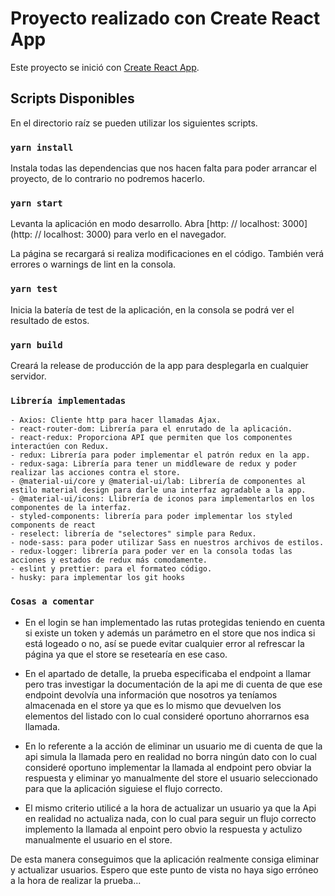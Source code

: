 # Proyecto realizado con Create React App

Este proyecto se inició con [Create React App](https://github.com/facebook/create-react-app).

## Scripts Disponibles

En el directorio raíz se pueden utilizar los siguientes scripts.

### `yarn install`

Instala todas las dependencias que nos hacen falta para poder arrancar el proyecto, de lo contrario no podremos hacerlo.

### `yarn start`

Levanta la aplicación en modo desarrollo.
Abra [http: // localhost: 3000] (http: // localhost: 3000) para verlo en el navegador.

La página se recargará si realiza modificaciones en el código.
También verá errores o warnings de lint en la consola.

### `yarn test`

Inicia la batería de test de la aplicación, en la consola se podrá ver el resultado de estos.

### `yarn build`

Creará la release de producción de la app para desplegarla en cualquier servidor.

### `Librería implementadas`

    - Axios: Cliente http para hacer llamadas Ajax.
    - react-router-dom: Librería para el enrutado de la aplicación.
    - react-redux: Proporciona API que permiten que los componentes interactúen con Redux.
    - redux: Librería para poder implementar el patrón redux en la app.
    - redux-saga: Librería para tener un middleware de redux y poder realizar las acciones contra el store.
    - @material-ui/core y @material-ui/lab: Librería de componentes al estilo material design para darle una interfaz agradable a la app.
    - @material-ui/icons: Llibrería de iconos para implementarlos en los componentes de la interfaz.
    - styled-components: librería para poder implementar los styled components de react
    - reselect: librería de "selectores" simple para Redux.
    - node-sass: para poder utilizar Sass en nuestros archivos de estilos.
    - redux-logger: librería para poder ver en la consola todas las acciones y estados de redux más comodamente.
    - eslint y prettier: para el formateo código.
    - husky: para implementar los git hooks

### `Cosas a comentar`

- En el login se han implementado las rutas protegidas teniendo en cuenta si existe un token y además un parámetro en el store que nos indica si está logeado o no, así se puede evitar cualquier error al refrescar la página ya que el store se resetearía en ese caso.

- En el apartado de detalle, la prueba especificaba el endpoint a llamar pero tras investigar la documentación de la api me di cuenta de que ese endpoint devolvía una información que nosotros ya teníamos almacenada en el store ya que es lo mismo que devuelven los elementos del listado con lo cual consideré oportuno ahorrarnos esa llamada.

- En lo referente a la acción de eliminar un usuario me di cuenta de que la api simula la llamada pero en realidad no borra ningún dato con lo cual consideré oportuno implementar la llamada al endpoint pero obviar la respuesta y eliminar yo manualmente del store el usuario seleccionado para que la aplicación siguiese el flujo correcto.

- El mismo criterio utilicé a la hora de actualizar un usuario ya que la Api en realidad no actualiza nada, con lo cual para seguir un flujo correcto implemento la llamada al enpoint pero obvio la respuesta y actulizo manualmente el usuario en el store.

De esta manera conseguimos que la aplicación realmente consiga eliminar y actualizar usuarios. Espero que este punto de vista no haya sigo erróneo a la hora de realizar la prueba...

